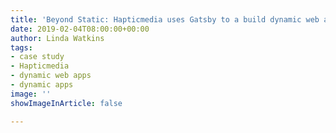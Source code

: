 ```yaml
---
title: 'Beyond Static: Hapticmedia uses Gatsby to a build dynamic web app'
date: 2019-02-04T08:00:00+00:00
author: Linda Watkins
tags:
- case study
- Hapticmedia
- dynamic web apps
- dynamic apps
image: ''
showImageInArticle: false

---
```

